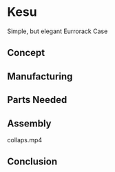 # Kesu
Simple, but elegant Eurrorack Case

## Concept

## Manufacturing

## Parts Needed

## Assembly
collaps.mp4
## Conclusion
